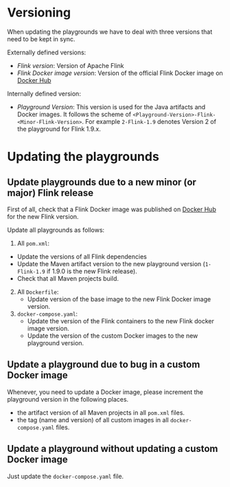 
# Versioning 

When updating the playgrounds we have to deal with three versions that need to be kept in sync.

Externally defined versions:

* *Flink version*: Version of Apache Flink
* *Flink Docker image version*: Version of the official Flink Docker image on [Docker Hub](https://hub.docker.com/_/flink)

Internally defined version:

* *Playground Version*: This version is used for the Java artifacts and Docker images. It follows the scheme of `<Playground-Version>-Flink-<Minor-Flink-Version>`. For example `2-Flink-1.9` denotes Version 2 of the playground for Flink 1.9.x.

# Updating the playgrounds

## Update playgrounds due to a new minor (or major) Flink release

First of all, check that a Flink Docker image was published on [Docker Hub](https://hub.docker.com/_/flink) for the new Flink version.

Update all playgrounds as follows:

1. All `pom.xml`: 
  * Update the versions of all Flink dependencies 
  * Update the Maven artifact version to the new playground version (`1-Flink-1.9` if 1.9.0 is the new Flink release).
  * Check that all Maven projects build.
2. All `Dockerfile`: 
	* Update version of the base image to the new Flink Docker image version.
3. `docker-compose.yaml`: 
	* Update the version of the Flink containers to the new Flink docker image version.
	* Update the version of the custom Docker images to the new playground version.

## Update a playground due to bug in a custom Docker image

Whenever, you need to update a Docker image, please increment the playground version in the following places.

* the artifact version of all Maven projects in all `pom.xml` files.
* the tag (name and version) of all custom images in all `docker-compose.yaml` files.

## Update a playground without updating a custom Docker image

Just update the `docker-compose.yaml` file.
